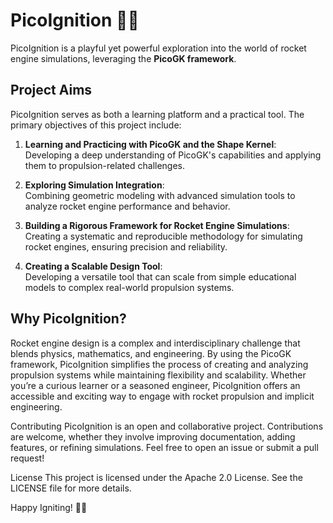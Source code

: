 # PicoIgnition 🚀🔥

PicoIgnition is a playful yet powerful exploration into the world of rocket engine simulations, leveraging the **PicoGK framework**.
## Project Aims

PicoIgnition serves as both a learning platform and a practical tool. The primary objectives of this project include:

1. **Learning and Practicing with PicoGK and the Shape Kernel**:  
   Developing a deep understanding of PicoGK's capabilities and applying them to propulsion-related challenges.

2. **Exploring Simulation Integration**:  
   Combining geometric modeling with advanced simulation tools to analyze rocket engine performance and behavior.

3. **Building a Rigorous Framework for Rocket Engine Simulations**:  
   Creating a systematic and reproducible methodology for simulating rocket engines, ensuring precision and reliability.

4. **Creating a Scalable Design Tool**:  
   Developing a versatile tool that can scale from simple educational models to complex real-world propulsion systems.

## Why PicoIgnition? 

Rocket engine design is a complex and interdisciplinary challenge that blends physics, mathematics, and engineering. By using the PicoGK framework, PicoIgnition simplifies the process of creating and analyzing propulsion systems while maintaining flexibility and scalability. Whether you’re a curious learner or a seasoned engineer, PicoIgnition offers an accessible and exciting way to engage with rocket propulsion and implicit engineering.

Contributing
PicoIgnition is an open and collaborative project. Contributions are welcome, whether they involve improving documentation, adding features, or refining simulations. Feel free to open an issue or submit a pull request!

License
This project is licensed under the Apache 2.0 License. See the LICENSE file for more details.

Happy Igniting! 🚀🔥
